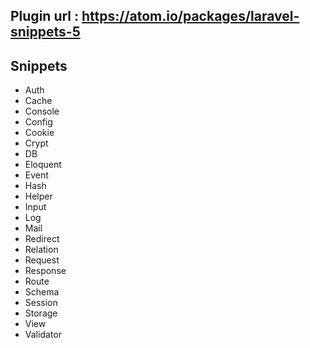 ## Plugin url : https://atom.io/packages/laravel-snippets-5

## Snippets

* Auth
* Cache
* Console
* Config
* Cookie
* Crypt
* DB
* Eloquent
* Event
* Hash
* Helper
* Input
* Log
* Mail
* Redirect
* Relation
* Request
* Response
* Route
* Schema
* Session
* Storage
* View
* Validator
